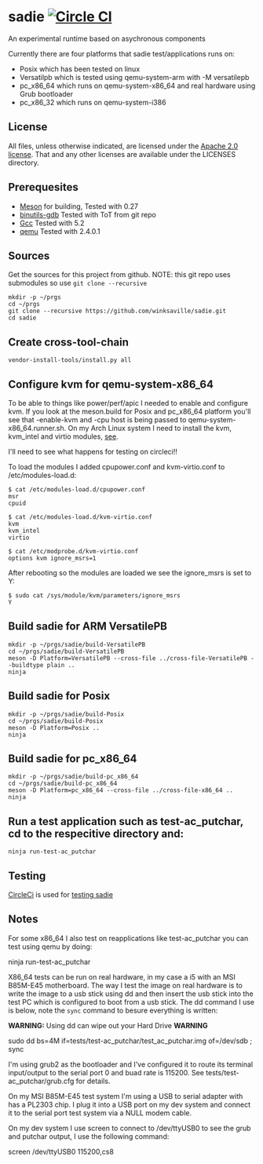 # sadie [![Circle CI](https://circleci.com/gh/winksaville/sadie.svg?style=svg)](https://circleci.com/gh/winksaville/sadie)

An experimental runtime based on asychronous components

Currently there are four platforms that sadie test/applications runs on:
* Posix which has been tested on linux
* Versatilpb which is tested using qemu-system-arm with -M versatilepb
* pc_x86_64 which runs on qemu-system-x86_64 and real hardware using Grub bootloader
* pc_x86_32 which runs on qemu-system-i386


License
---
All files, unless otherwise indicated, are licensed under the
[Apache 2.0 license](http://www.apache.org/licenses/).
That and any other licenses are available under the LICENSES directory.

Prerequesites
---
* [Meson](https://mesonbuild.com) for building, Tested with 0.27
* [binutils-gdb](https://www.gnu.org/software/binutils/) Tested with ToT from git repo
* [Gcc](https://gcc.gnu.org/) Tested with 5.2
* [qemu](http://wiki.qemu.org/Main_Page) Tested with 2.4.0.1

Sources
---
Get the sources for this project from github.
NOTE: this git repo uses submodules so use `git clone --recursive`
```
mkdir -p ~/prgs
cd ~/prgs
git clone --recursive https://github.com/winksaville/sadie.git
cd sadie
```
Create cross-tool-chain
---

```
vendor-install-tools/install.py all
```
Configure kvm for qemu-system-x86_64
---
To be able to things like power/perf/apic I needed to enable
and configure kvm. If you look at the meson.build for Posix
and pc_x86_64 platform you'll see that -enable-kvm and -cpu host
is being passed to qemu-system-x86_64.runner.sh. On my Arch Linux
system I need to install the kvm, kvm_intel and virtio modules,
[see](https://wiki.archlinux.org/index.php/KVM).

I'll need to see what happens for testing on circleci!!

To load the modules I added cpupower.conf and kvm-virtio.conf to
/etc/modules-load.d:
```
$ cat /etc/modules-load.d/cpupower.conf
msr
cpuid

$ cat /etc/modules-load.d/kvm-virtio.conf
kvm
kvm_intel
virtio

$ cat /etc/modprobe.d/kvm-virtio.conf
options kvm ignore_msrs=1
```
After rebooting so the modules are loaded we see the ignore_msrs
is set to Y:
```
$ sudo cat /sys/module/kvm/parameters/ignore_msrs
Y
```

Build sadie for ARM VersatilePB
---
```
mkdir -p ~/prgs/sadie/build-VersatilePB
cd ~/prgs/sadie/build-VersatilePB
meson -D Platform=VersatilePB --cross-file ../cross-file-VersatilePB --buildtype plain ..
ninja
```
Build sadie for Posix
---
```
mkdir -p ~/prgs/sadie/build-Posix
cd ~/prgs/sadie/build-Posix
meson -D Platform=Posix ..
ninja
```

Build sadie for pc_x86_64
---
```
mkdir -p ~/prgs/sadie/build-pc_x86_64
cd ~/prgs/sadie/build-pc_x86_64
meson -D Platform=pc_x86_64 --cross-file ../cross-file-x86_64 ..
ninja
```
Run a test application such as test-ac_putchar, cd to the respecitive directory and:
---
```
ninja run-test-ac_putchar
```

Testing
---
[CircleCi](https://circleci.com/home) is used for [testing sadie](https://circleci.com/gh/winksaville/sadie)

Notes
---
For some x86_64 I also test on reapplications like test-ac_putchar you can test
using qemu by doing:

   ninja run-test-ac_putchar

X86_64 tests can be run on real hardware, in my case a i5 with an
MSI B85M-E45 motherboard. The way I test the image on real hardware
is to write the image to a usb stick using dd and then insert the
usb stick into the test PC which is configured to boot from a usb stick.
The dd command I use is below, note the `sync` command to besure
everything is written:

**WARNING:** Using dd can wipe out your Hard Drive **WARNING**

  sudo dd bs=4M if=tests/test-ac_putchar/test_ac_putchar.img of=/dev/sdb ; sync

I'm using grub2 as the bootloader and I've configured it to route its
terminal input/output to the serial port 0 and buad rate is 115200.
See tests/test-ac_putchar/grub.cfg for details.

On my MSI B85M-E45 test system I'm using a USB to serial adapter with has
a PL2303 chip. I plug it into a USB port on my dev system and connect it
to the serial port test system via a NULL modem cable.

On my dev system I use screen to connect to /dev/ttyUSB0 to see the grub and
putchar output, I use the following command:

  screen /dev/ttyUSB0 115200,cs8
